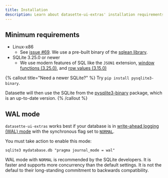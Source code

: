 ```yaml
---
title: Installation
description: Learn about datasette-ui-extras' installation requirements.
---
```


## Minimum requirements

- Linux-x86
    - See [issue #69](https://github.com/cldellow/datasette-ui-extras/issues/69). We use a pre-built binary of the [sqlean library](https://github.com/nalgeon/sqlean).
- SQLite 3.25.0 or newer
    - We use modern features of SQL like the `JSON1` extension, [window functions (3.25.0)](https://sqlite.org/changes.html#version_3_25_0), and [row values (3.15.0)](https://sqlite.org/changes.html#version_3_15_0)

{% callout title="Need a newer SQLite?" %}
Try `pip install pysqlite3-binary`.

Datasette will then use the SQLite from the [pysqlite3-binary](https://github.com/coleifer/pysqlite3) package, which is an up-to-date version.
{% /callout %}


## WAL mode

`datasette-ui-extras` works best if your database is in [write-ahead logging (WAL) mode](https://www.sqlite.org/wal.html) with the synchronous flag set to [`NORMAL`](https://www.sqlite.org/pragma.html#pragma_synchronous).

You must take action to enable this mode:

```shell
sqlite3 mydatabase.db "pragma journal_mode = wal"
```

WAL mode with `NORMAL` is recommended by the SQLite developers. It is faster
and supports more concurrency than the default settings. It is not the defaul
to their long-standing commitment to backwards compatibility.
